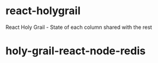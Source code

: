 # react-holygrail
React Holy Grail - State of each column shared with the rest
# holy-grail-react-node-redis
